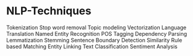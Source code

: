 # NLP-Techniques
 
 Tokenization
 Stop word removal
 Topic modeling
 Vectorization
 Language Translation
 Named Entity Recognition
 POS Tagging 
 Dependency Parsing
 Lemmatization
 Stemming
 Sentence Boundary Detection
 Similarity
 Rule based Matching
 Entity Linking 
 Text Classification
 Sentiment Analysis
 
 
